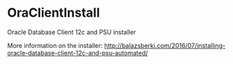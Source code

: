 # OraClientInstall
Oracle Database Client 12c and PSU installer


More information on the installer:
http://balazsberki.com/2016/07/installing-oracle-database-client-12c-and-psu-automated/
